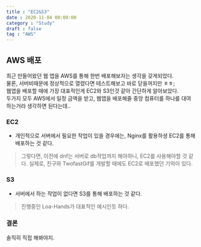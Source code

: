 ```yaml
---
title : "EC2&S3"
date : 2020-11-04 00:00:00
category : "Study"
draft : false
tag : "AWS"
--- 
```


## AWS 배포
최근 만들어왔던 웹 앱을 AWS를 통해 한번 배포해보자는 생각을 갖게되었다.<br>
물론, 서버비때문에 정상적으로 열렸다면 테스트해보고 바로 닫을꺼지만 ㅎㅎ;<br>
웹앱을 배포할 때에 가장 대표적인게 EC2와 S3인것 같아 간단하게 알아보았다.<br>
두가지 모두 AWS에서 일정 금액을 받고, 웹앱을 배포해줄 중앙 컴퓨터를 하나를 대여하는거라 생각하면 된다는데..

### EC2
* 개인적으로 서버에서 필요한 작업이 있을 경우에는, Nginx를 활용하셩 EC2를 통해 배포하는 것 같다.
> 그렇다면, 이전에 dnf는 서버로 db작업까지 해야하니, EC2를 사용해야할 것 같다.
> 실제로, 친구와 TwofastGif를 개발할 때에도 EC2로 배포했던 기억이 있다.

### S3
* 서버에서 하는 작업이 없다면 S3를 통해 배포하는 것 같다.
> 진행중인 Loa-Hands가 대표적인 예시인듯 하다.

### 결론
솔직히 직접 해봐야지.